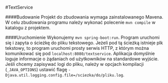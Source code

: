 #TextService

####Budowanie
Projekt do zbudowania wymaga zainstalowanego Mavena. 
W celu zbudowania programu należy wykonać polecenie `mvn compile` w katalogu z projektem.

####Uruchomienie
Wykonujemy `mvn spring-boot:run`. Program uruchomi się i zapyta o ścieżkę do pliku tekstowego. 
Jeżeli pod tą ścieżką istnieje plk tekstowy, to program uruchomi prosty serwis HTTP,
z którym można komunikować się pod `localhost:8080/textservice`.
Aplikacja domyślnie loguje informacje o żądaniach od użytkowników na standardowe wyjście.
Jeśli chcemy zapisywać logi do pliku, należy w opcjach kompilacji (`_JAVA_OPTIONS`) ustawić 
flagę `-Djava.util.logging.config.file=/sciezka/do/pliku.log`.
